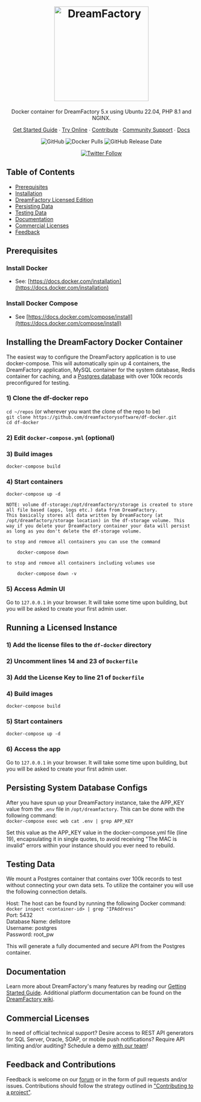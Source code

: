 <h1 align="center">
    <a href="https://dreamfactory.com/"><img src="https://raw.githubusercontent.com/dreamfactorysoftware/dreamfactory/master/readme/vertical-logo-fullcolor.png" alt="DreamFactory" width="250" /></a>
</h1>

<p align="center">
    Docker container for DreamFactory 5.x using Ubuntu 22.04, PHP 8.1 and NGINX.
</p>

<p align="center">
    <a href="http://guide.dreamfactory.com/">Get Started Guide</a> ∙ <a href="https://genie.dreamfactory.com">Try Online</a> ∙ <a href="https://github.com/dreamfactorysoftware/dreamfactory/blob/master/CONTRIBUTING.md">Contribute</a> ∙ <a href="http://community.dreamfactory.com/">Community Support</a> ∙ <a href="https://wiki.dreamfactory.com">Docs</a>
</p>

<p align="center">
    <img alt="GitHub" src="https://img.shields.io/github/license/dreamfactorysoftware/dreamfactory.svg?style=plastic">
    <img alt="Docker Pulls" src="https://img.shields.io/docker/pulls/dreamfactorysoftware/df-docker.svg?style=plastic">
    <img alt="GitHub Release Date" src="https://img.shields.io/github/release-date/dreamfactorysoftware/dreamfactory.svg?style=plastic">
</p>

<p align="center">
    <a href="https://twitter.com/dfsoftwareinc?lang=en"><img alt="Twitter Follow" src="https://img.shields.io/twitter/follow/dfsoftwareinc.svg?style=social"></a>
</p>

## Table of Contents

* <a href="#prerequisites">Prerequisites</a>
* <a href="#installation">Installation</a>
* <a href="#licensed">DreamFactory Licensed Edition</a>
* <a href="#persistent">Persisting Data</a>
* <a href="#testing">Testing Data</a>
* <a href="#documentation">Documentation</a>
* <a href="#commercial">Commercial Licenses</a>
* <a href="#feedback">Feedback</a>

<a name="prerequisites"></a>
## Prerequisites

### Install Docker
- See: [https://docs.docker.com/installation](https://docs.docker.com/installation)

### Install Docker Compose
- See [https://docs.docker.com/compose/install](https://docs.docker.com/compose/install)

<a name="installation"></a>
## Installing the DreamFactory Docker Container
The easiest way to configure the DreamFactory application is to use docker-compose. This will automatically spin up 4 containers, the DreamFactory application, MySQL container for the system database, Redis container for caching, and a <a href="#testing">Postgres database</a> with over 100k records preconfigured for testing.

### 1) Clone the df-docker repo
`cd ~/repos` (or wherever you want the clone of the repo to be)  
`git clone https://github.com/dreamfactorysoftware/df-docker.git`  
`cd df-docker`

### 2) Edit `docker-compose.yml` (optional)

### 3) Build images
`docker-compose build`

### 4) Start containers
`docker-compose up -d`

    NOTE: volume df-storage:/opt/dreamfactory/storage is created to store all file based (apps, logs etc.) data from DreamFactory.
    This basically stores all data written by DreamFactory (at /opt/dreamfactory/storage location) in the df-storage volume. This 
    way if you delete your DreamFactory container your data will persist as long as you don't delete the df-storage volume.
    
    to stop and remove all containers you can use the command 
    
        docker-compose down
    
    to stop and remove all containers including volumes use 
    
        docker-compose down -v

### 5) Access Admin UI
Go to `127.0.0.1` in your browser. It will take some time upon building, but you will be asked to create your first admin user.

<a name="licensed"></a>
## Running a Licensed Instance

### 1) Add the license files to the `df-docker` directory

### 2) Uncomment lines 14 and 23 of `Dockerfile`

### 3) Add the License Key to line 21 of `Dockerfile`

### 4) Build images
`docker-compose build`

### 5) Start containers
`docker-compose up -d`

### 6) Access the app
Go to `127.0.0.1` in your browser. It will take some time upon building, but you will be asked to create your first admin user.

<a name="persistent"></a>
## Persisting System Database Configs
After you have spun up your DreamFactory instance, take the APP_KEY value from the `.env` file in `/opt/dreamfactory`. This can be done with the following command:<br>
`docker-compose exec web cat .env | grep APP_KEY`

Set this value as the APP_KEY value in the docker-compose.yml file (line 19), encapsulating it in single quotes, to avoid receiving "The MAC is invalid" errors within your instance should you ever need to rebuild.

<a name="testing"></a>
## Testing Data
We mount a Postgres container that contains over 100k records to test without connecting your own data sets. To utilize the container you will use the following connection details.

Host: The host can be found by running the following Docker command: `docker inspect <container-id> | grep "IPAddress"`<br>
Port: 5432<br>
Database Name: dellstore<br>
Username: postgres<br>
Password: root_pw<br>

This will generate a fully documented and secure API from the Postgres container.

<a name="documentation"></a>
## Documentation

Learn more about DreamFactory's many features by reading our [Getting Started Guide](http://guide.dreamfactory.com/).
Additional platform documentation can be found on the [DreamFactory wiki](http://wiki.dreamfactory.com).

<a name="commercial"></a>
## Commercial Licenses

In need of official technical support? Desire access to REST API generators for SQL Server, Oracle, SOAP, or mobile
push notifications? Require API limiting and/or auditing? Schedule a demo [with our team](https://www.dreamfactory.com/demo/)!

<a name="feedback"></a>
## Feedback and Contributions

Feedback is welcome on our [forum](http://community.dreamfactory.com/) or in the form of pull requests and/or issues. Contributions should follow the strategy outlined in ["Contributing to a project"](http://help.github.com/articles/fork-a-repo#contributing-to-a-project).
